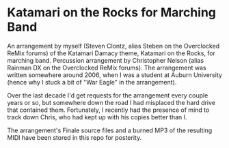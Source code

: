 # Katamari on the Rocks for Marching Band

An arrangement by myself (Steven Clontz, alias Steben on the Overclocked ReMix
forums) of the Katamari Damacy theme, Katamari on the Rocks, for marching band.
Percussion arrangement by Christopher Nelson (alias Rainman DX on the
Overclocked ReMix forums). The arrangement was written somewhere around 2006,
when I was a student at Auburn University (hence why I stuck a bit of
"War Eagle" in the arrangement).

Over the last decade I'd get requests for the arrangement
every couple years or so, but somewhere down the road I had misplaced the
hard drive that contained them. Fortunately, I recently
had the presence of mind to track down Chris, who had kept up with his
copies better than I.

The arrangement's Finale source files and a burned MP3 of the resulting
MIDI have been stored in this repo for posterity.
